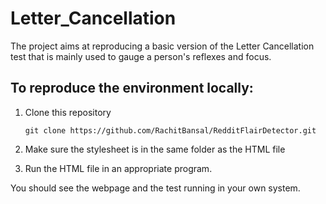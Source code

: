 # Letter_Cancellation

The project aims at reproducing a basic version of the Letter Cancellation test that is mainly used to gauge a person's reflexes
and focus.

## To reproduce the environment locally:
1. Clone this repository 

    ```git clone https://github.com/RachitBansal/RedditFlairDetector.git```
    
2. Make sure the stylesheet is in the same folder as the HTML file 

3. Run the HTML file in an appropriate program.
  
 You should see the webpage and the test running in your own system.
